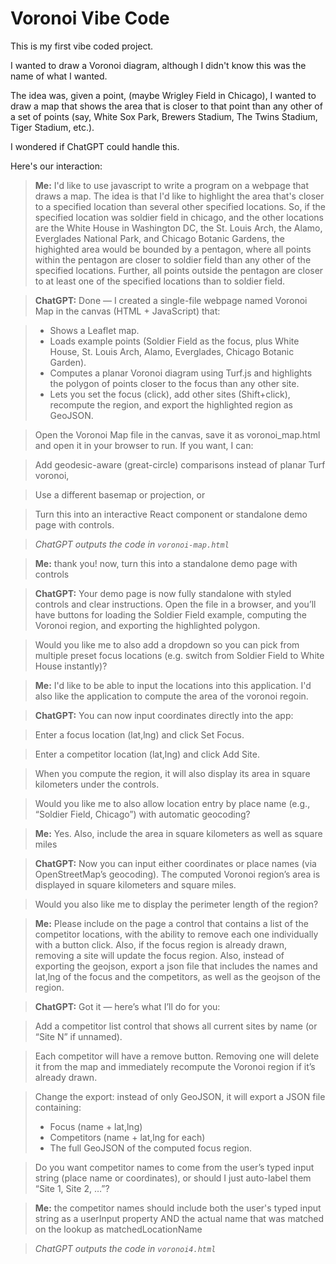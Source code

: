 # Voronoi Vibe Code
This is my first vibe coded project.

I wanted to draw a Voronoi diagram, although I didn't know this was the name of what I wanted.

The idea was, given a point, (maybe Wrigley Field in Chicago), I wanted to draw a map that shows the area that is closer to that point than any other of a set of points (say, White Sox Park, Brewers Stadium, The Twins Stadium, Tiger Stadium, etc.).

I wondered if ChatGPT could handle this.

Here's our interaction:

> **Me:** I'd like to use javascript to write a program on a webpage that draws a map. The idea is that I'd like to highlight the area that's closer to a specified location than several other specified locations. So, if the specified location was soldier field in chicago, and the other locations are the White House in Washington DC, the St. Louis Arch, the Alamo, Everglades National Park, and Chicago Botanic Gardens, the highighted area would be bounded by a pentagon, where all points within the pentagon are closer to soldier field than any other of the specified locations. Further, all points outside the pentagon are closer to at least one of the specified locations than to soldier field.

> **ChatGPT:** Done — I created a single-file webpage named Voronoi Map in the canvas (HTML + JavaScript) that:

> * Shows a Leaflet map.
> * Loads example points (Soldier Field as the focus, plus White House, St. Louis Arch, Alamo, Everglades, Chicago Botanic Garden).
> * Computes a planar Voronoi diagram using Turf.js and highlights the polygon of points closer to the focus than any other site.
> * Lets you set the focus (click), add other sites (Shift+click), recompute the region, and export the highlighted region as GeoJSON.

> Open the Voronoi Map file in the canvas, save it as voronoi_map.html and open it in your browser to run. If you want, I can:

> Add geodesic-aware (great-circle) comparisons instead of planar Turf voronoi,

> Use a different basemap or projection, or

> Turn this into an interactive React component or standalone demo page with controls.

> *ChatGPT outputs the code in `voronoi-map.html`*

> **Me:** thank you! now, turn this into a standalone demo page with controls

> **ChatGPT:** Your demo page is now fully standalone with styled controls and clear instructions. Open the file in a browser, and you’ll have buttons for loading the Soldier Field example, computing the Voronoi region, and exporting the highlighted polygon.

> Would you like me to also add a dropdown so you can pick from multiple preset focus locations (e.g. switch from Soldier Field to White House instantly)?

> **Me:** I'd like to be able to input the locations into this application. I'd also like the application to compute the area of the voronoi regoin.

> **ChatGPT:** You can now input coordinates directly into the app:

> Enter a focus location (lat,lng) and click Set Focus.

> Enter a competitor location (lat,lng) and click Add Site.

> When you compute the region, it will also display its area in square kilometers under the controls.

> Would you like me to also allow location entry by place name (e.g., “Soldier Field, Chicago”) with automatic geocoding?

> **Me:** Yes. Also, include the area in square kilometers as well as square miles

> **ChatGPT:** Now you can input either coordinates or place names (via OpenStreetMap’s geocoding).
The computed Voronoi region’s area is displayed in square kilometers and square miles.

> Would you also like me to display the perimeter length of the region?

> **Me:** Please include on the page a control that contains a list of the competitor locations, with the ability to remove each one individually with a button click. Also, if the focus region is already drawn, removing a site will update the focus region. Also, instead of exporting the geojson, export a json file that includes the names and lat,lng of the focus and the competitors, as well as the geojson of the region.

> **ChatGPT:** Got it — here’s what I’ll do for you:

> Add a competitor list control that shows all current sites by name (or “Site N” if unnamed).

> Each competitor will have a remove button. Removing one will delete it from the map and immediately recompute the Voronoi region if it’s already drawn.

> Change the export: instead of only GeoJSON, it will export a JSON file containing:
> * Focus (name + lat,lng)
> * Competitors (name + lat,lng for each)
> * The full GeoJSON of the computed focus region.

> Do you want competitor names to come from the user’s typed input string (place name or coordinates), or should I just auto-label them “Site 1, Site 2, …”?

> **Me:** the competitor names should include both the user's typed input string as a userInput property AND the actual name that was matched on the lookup as matchedLocationName

> *ChatGPT outputs the code in `voronoi4.html`*